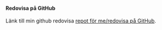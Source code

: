 #### Redovisa på GitHub

Länk till min github redovisa [repot för me/redovisa på GitHub](https://github.com/idrees95/designv2).
